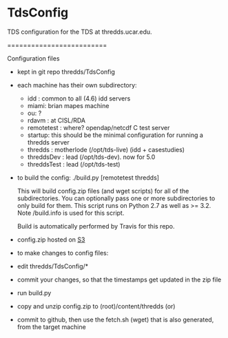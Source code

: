 TdsConfig
=========

TDS configuration for the TDS at thredds.ucar.edu.

=========================

Configuration files

- kept in git repo thredds/TdsConfig

- each machine has their own subdirectory:
  - idd : common to all (4.6) idd servers
  - miami: brian mapes machine
  - ou: ?
  - rdavm : at CISL/RDA
  - remotetest : where? opendap/netcdf C test server
  - startup: this should be the minimal configuration for running a thredds server
  - thredds : motherlode (/opt/tds-live) (idd + casestudies)
  - threddsDev : lead (/opt/tds-dev). now for 5.0
  - threddsTest : lead (/opt/tds-test)

- to build the config:
   ./build.py [remotetest thredds]

   This will build config.zip files (and wget scripts) for all of the subdirectories.
   You can optionally pass one or more subdirectories to only build for them.
   This script runs on Python 2.7 as well as >= 3.2.
   Note <subdir>/build.info is used for this script.

   Build is automatically performed by Travis for this repo.

- config.zip hosted on [S3](http://unidata-tds.s3-website-us-east-1.amazonaws.com)

- to make changes to config files:
 - edit thredds/TdsConfig/*
 - commit your changes, so that the timestamps get updated in the zip file
 - run build.py
 - copy and unzip config.zip to (root)/content/thredds (or)
 - commit to github, then use the fetch.sh (wget) that is also generated, from the target machine

